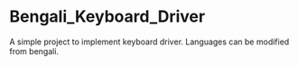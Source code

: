 # Bengali_Keyboard_Driver
A simple project to implement keyboard driver. Languages can be modified from bengali.
